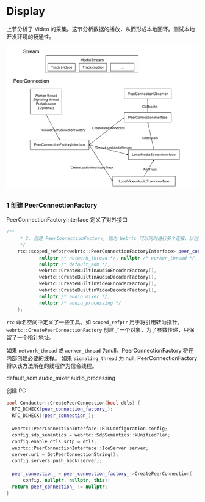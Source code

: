 # Display

上节分析了 Video 的采集。这节分析数据的播放，从而形成本地回环。测试本地开发环境的畅通性。


![WebRTC 对象模型](../android/images/WebRTCNativeAPIsDocument.png)


### 1 创建 PeerConnectionFactory


PeerConnectionFactoryInterface 定义了对外接口

```C++
/**
     * 2. 创建 PeerConnectionFactory, 因为 Webrtc 可以同时进行多个连接，以创建多个 PeerConnection (PC).
     */
    rtc::scoped_refptr<webrtc::PeerConnectionFactoryInterface> peer_connection_factory_ = webrtc::CreatePeerConnectionFactory(
            nullptr /* network_thread */, nullptr /* worker_thread */, nullptr /* signaling_thread */,
            nullptr /* default_adm */,
            webrtc::CreateBuiltinAudioEncoderFactory(),
            webrtc::CreateBuiltinAudioDecoderFactory(),
            webrtc::CreateBuiltinVideoEncoderFactory(),
            webrtc::CreateBuiltinVideoDecoderFactory(),
            nullptr /* audio_mixer */,
            nullptr /* audio_processing */
    );
```

`rtc` 命名空间中定义了一些工具。如 `scoped_refptr` 用于将引用转为指针。`webrtc::CreatePeerConnectionFactory` 创建了一个对象，为了参数传递，只保留了一个指针地址。

如果 `network_thread` 或 `worker_thread` 为null，PeerConnectionFactory 将在内部创建必要的线程。
如果 `signaling_thread` 为 null, PeerConnectionFactory 将以该方法所在的线程作为信令线程。

default_adm
audio_mixer
audio_processing

创建 PC

```C++
bool Conductor::CreatePeerConnection(bool dtls) {
  RTC_DCHECK(peer_connection_factory_);
  RTC_DCHECK(!peer_connection_);

  webrtc::PeerConnectionInterface::RTCConfiguration config;
  config.sdp_semantics = webrtc::SdpSemantics::kUnifiedPlan;
  config.enable_dtls_srtp = dtls;
  webrtc::PeerConnectionInterface::IceServer server;
  server.uri = GetPeerConnectionString();
  config.servers.push_back(server);

  peer_connection_ = peer_connection_factory_->CreatePeerConnection(
      config, nullptr, nullptr, this);
  return peer_connection_ != nullptr;
}

```
